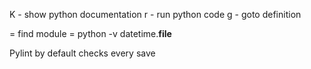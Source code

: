 K - show python documentation
<leader>r - run python code
<leader>g - goto definition

= find module = 
    python -v 
    datetime.__file__

Pylint
    by default checks every save
    
